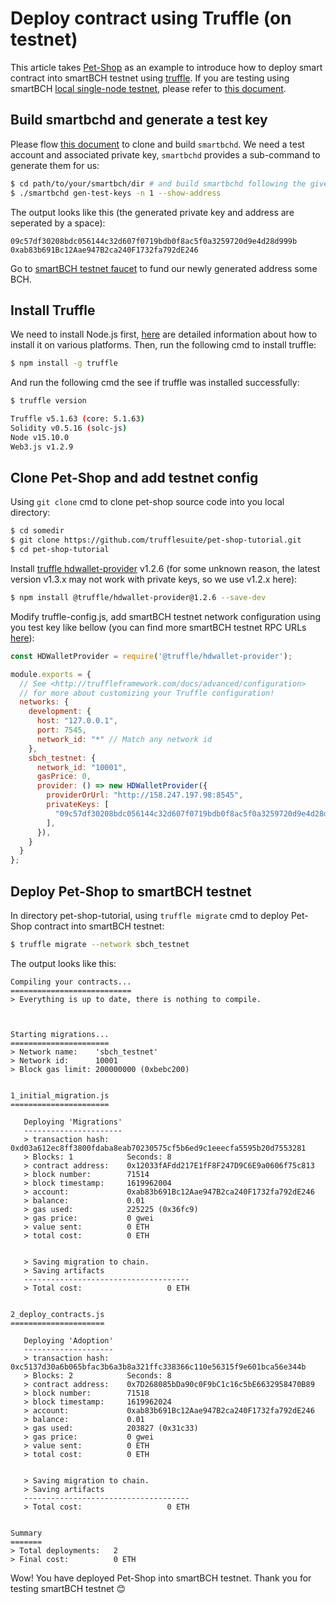 # Deploy contract using Truffle (on testnet)

This article takes [Pet-Shop](https://www.trufflesuite.com/tutorial) as an example to introduce how to deploy smart contract into smartBCH testnet using [truffle](https://www.trufflesuite.com/truffle). If you are testing using smartBCH [local single-node testnet](./runsinglenode.md), please refer to [this document](deploy-contract-using-truffle.md).




## Build smartbchd and generate a test key

Please flow [this document](runsinglenode.md) to clone and build `smartbchd`. We need a test account and associated private key, `smartbchd` provides a sub-command to generate them for us:

```bash
$ cd path/to/your/smartbch/dir # and build smartbchd following the given doc
$ ./smartbchd gen-test-keys -n 1 --show-address
```

The output looks like this (the generated private key and address are seperated by a space):

```
09c57df30208bdc056144c32d607f0719bdb0f8ac5f0a3259720d9e4d28d999b 0xab83b691Bc12Aae947B2ca240F1732fa792dE246
```

Go to [smartBCH testnet faucet](http://158.247.197.98:8080/faucet) to fund our newly generated address some BCH.



## Install Truffle

We need to install Node.js first, [here](https://nodejs.org/en/download/package-manager/) are detailed information about how to install it on various platforms. Then, run the following cmd to install truffle:

```bash
$ npm install -g truffle
```

And run the following cmd the see if truffle was installed successfully:

```bash
$ truffle version

Truffle v5.1.63 (core: 5.1.63)
Solidity v0.5.16 (solc-js)
Node v15.10.0
Web3.js v1.2.9
```



## Clone Pet-Shop and add testnet config

Using `git clone` cmd to clone pet-shop source code into you local directory:

```bash
$ cd somedir
$ git clone https://github.com/trufflesuite/pet-shop-tutorial.git
$ cd pet-shop-tutorial
```

Install [truffle hdwallet-provider](https://www.npmjs.com/package/@truffle/hdwallet-provider) v1.2.6 (for some unknown reason, the latest version v1.3.x may not work with private keys, so we use v1.2.x here):

```bash
$ npm install @truffle/hdwallet-provider@1.2.6 --save-dev
```

Modify truffle-config.js, add smartBCH testnet network configuration using you test key like bellow (you can find more smartBCH testnet RPC URLs [here](../testnets.md)):

```javascript
const HDWalletProvider = require('@truffle/hdwallet-provider');

module.exports = {
  // See <http://truffleframework.com/docs/advanced/configuration>
  // for more about customizing your Truffle configuration!
  networks: {
    development: {
      host: "127.0.0.1",
      port: 7545,
      network_id: "*" // Match any network id
    },
    sbch_testnet: {
      network_id: "10001",
      gasPrice: 0,
      provider: () => new HDWalletProvider({
        providerOrUrl: "http://158.247.197.98:8545",
        privateKeys: [
          "09c57df30208bdc056144c32d607f0719bdb0f8ac5f0a3259720d9e4d28d999b",
        ],
      }),
    }
  }
};
```



## Deploy Pet-Shop to smartBCH testnet

In directory pet-shop-tutorial, using `truffle migrate`  cmd to deploy Pet-Shop contract into smartBCH testnet:

```bash
$ truffle migrate --network sbch_testnet
```

The output looks like this:

```
Compiling your contracts...
===========================
> Everything is up to date, there is nothing to compile.



Starting migrations...
======================
> Network name:    'sbch_testnet'
> Network id:      10001
> Block gas limit: 200000000 (0xbebc200)


1_initial_migration.js
======================

   Deploying 'Migrations'
   ----------------------
   > transaction hash:    0xd03a612ec8ff3800fdaba8eab70230575cf5b6ed9c1eeecfa5595b20d7553281
   > Blocks: 1            Seconds: 8
   > contract address:    0x12033fAFdd217E1fF8F247D9C6E9a0606f75c813
   > block number:        71514
   > block timestamp:     1619962004
   > account:             0xab83b691Bc12Aae947B2ca240F1732fa792dE246
   > balance:             0.01
   > gas used:            225225 (0x36fc9)
   > gas price:           0 gwei
   > value sent:          0 ETH
   > total cost:          0 ETH


   > Saving migration to chain.
   > Saving artifacts
   -------------------------------------
   > Total cost:                   0 ETH


2_deploy_contracts.js
=====================

   Deploying 'Adoption'
   --------------------
   > transaction hash:    0xc5137d30a6b065bfac3b6a3b8a321ffc338366c110e56315f9e601bca56e344b
   > Blocks: 2            Seconds: 8
   > contract address:    0x7D268085bDa90c0F9bC1c16c5bE6632958470B89
   > block number:        71518
   > block timestamp:     1619962024
   > account:             0xab83b691Bc12Aae947B2ca240F1732fa792dE246
   > balance:             0.01
   > gas used:            203827 (0x31c33)
   > gas price:           0 gwei
   > value sent:          0 ETH
   > total cost:          0 ETH


   > Saving migration to chain.
   > Saving artifacts
   -------------------------------------
   > Total cost:                   0 ETH


Summary
=======
> Total deployments:   2
> Final cost:          0 ETH
```

Wow! You have deployed Pet-Shop into smartBCH testnet. Thank you for testing smartBCH testnet 😊